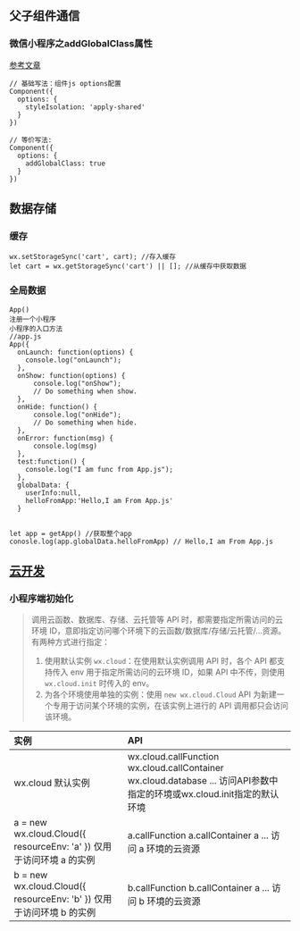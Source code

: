 ## 父子组件通信

### 微信小程序之addGlobalClass属性

[参考文章](https://juejin.cn/post/6916897300295974926)

```
// 基础写法：组件js options配置
Component({
  options: {
    styleIsolation: 'apply-shared'
  }
})

// 等价写法:
Component({
  options: {
    addGlobalClass: true
  }
})
```

## 数据存储

### 缓存

```
wx.setStorageSync('cart', cart); //存入缓存
let cart = wx.getStorageSync('cart') || []; //从缓存中获取数据
```

### 全局数据

```
App()
注册一个小程序
小程序的入口方法
//app.js
App({
  onLaunch: function(options) {
    console.log("onLaunch");
  },
  onShow: function(options) {
      console.log("onShow");
      // Do something when show.
  },
  onHide: function() {
      console.log("onHide");
      // Do something when hide.
  },
  onError: function(msg) {
      console.log(msg)
  },
  test:function() {
    console.log("I am func from App.js");
  },
  globalData: {
    userInfo:null,
    helloFromApp:'Hello,I am From App.js'
  }
```

```

let app = getApp() //获取整个app
conosle.log(app.globalData.helloFromApp) // Hello,I am From App.js
```

## [云开发](https://developers.weixin.qq.com/miniprogram/dev/wxcloud/basis/getting-started.html)

### 小程序端初始化

> 调用云函数、数据库、存储、云托管等 API 时，都需要指定所需访问的云环境 ID，意即指定访问哪个环境下的云函数/数据库/存储/云托管/...资源。有两种方式进行指定：
>
> 1. 使用默认实例 `wx.cloud`：在使用默认实例调用 API 时，各个 API 都支持传入 env 用于指定所需访问的云环境 ID，如果 API 中不传，则使用 `wx.cloud.init` 时传入的 env。
> 2. 为各个环境使用单独的实例：使用 `new wx.cloud.Cloud` API 为新建一个专用于访问某个环境的实例，在该实例上进行的 API 调用都只会访问该环境。

| 实例                                                         | API                                                          |
| :----------------------------------------------------------- | :----------------------------------------------------------- |
| wx.cloud 默认实例                                            | wx.cloud.callFunction wx.cloud.callContainer wx.cloud.database ... 访问API参数中指定的环境或wx.cloud.init指定的默认环境 |
| a = new wx.cloud.Cloud({  resourceEnv: 'a' }) 仅用于访问环境 a 的实例 | a.callFunction a.callContainer a ... 访问 a 环境的云资源     |
| b = new wx.cloud.Cloud({  resourceEnv: 'b' }) 仅用于访问环境 b 的实例 | b.callFunction b.callContainer a ... 访问 b 环境的云资源     |

### 



